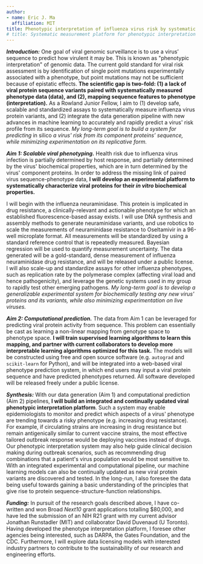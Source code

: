 ```yaml
---
author:
- name: Eric J. Ma
  affiliation: MIT
title: Phenotypic interpretation of influenza virus risk by systematic measurements.
# title: Systematic measurement platform for phenotypic interpretation of influenza risk.
---
```


***Introduction:*** One goal of viral genomic surveillance is to use a virus’ sequence to predict how virulent it may be. This is known as "phenotypic interpretation" of genomic data. The current gold standard for viral risk assessment is by identification of single point mutations experimentally associated with a phenotype, but point mutations may not be sufficient because of epistatic effects. **The scientific gap is two-fold: (1) a lack of viral protein sequence variants paired with systematically measured phenotype data (data), and (2), mapping sequence features to phenotype (interpretation).** As a Rowland Junior Fellow, I aim to (1) develop safe, scalable and standardized assays to systematically measure influenza virus protein variants, and (2) integrate the data generation pipeline with new advances in machine learning to accurately and rapidly predict a virus' risk profile from its sequence. *My long-term goal is to build a system for predicting* in silico *a virus' risk from its component proteins’ sequence, while minimizing experimentation on its replicative form.*

***Aim 1: Scalable viral phenotyping.*** Health risk due to influenza virus infection is partially determined by host response, and partially determined by the virus' biochemical properties, which are in turn determined by the virus' component proteins. In order to address the missing link of paired virus sequence-phenotype data, **I will develop an experimental platform to systematically characterize viral proteins for their *in vitro* biochemical properties.**

I will begin with the influenza neuraminidase. This protein is implicated in drug resistance, a clinically-relevant and actionable phenotype for which an established fluorescence-based assay exists. I will use DNA synthesis and assembly methods to generate neuraminidase variants, and use robotics to scale the measurements of neuraminidase resistance to Oseltamivir in a 96-well microplate format. All measurements will be standardized by using a standard reference control that is repeatedly measured. Bayesian regression will be used to quantify measurement uncertainty. The data generated will be a gold-standard, dense measurement of influenza neuraminidase drug resistance, and will be released under a public license. I will also scale-up and standardize assays for other influenza phenotypes, such as replication rate by the polymerase complex (affecting viral load and hence pathogenicity), and leverage the genetic systems used in my group to rapidly test other emerging pathogens. *My long-term goal is to develop a generalizable experimental system for biochemically testing any new virus' proteins and its variants, while also minimizing experimentation on live viruses.*

***Aim 2: Computational prediction.*** The data from Aim 1 can be leveraged for predicting viral protein activity from sequence. This problem can essentially be cast as learning a non-linear mapping from genotype space to phenotype space. **I will train supervised learning algorithms to learn this mapping, and partner with current collaborators to develop more interpretable learning algorithms optimized for this task.** The models will be constructed using free and open source software (e.g. `autograd` and `scikit-learn` for Python), and will be integrated into a web-based viral phenotype prediction system, in which end users may input a viral protein sequence and have predicted phenotypes returned. All software developed will be released freely under a public license.

***Synthesis:*** With our data generation (Aim 1) and computational prediction (Aim 2) pipelines, **I will build an integrated and continually updated viral phenotypic interpretation platform**. Such a system may enable epidemiologists to monitor and predict which aspects of a virus' phenotype are trending towards a risky phenotype (e.g. increasing drug resistance). For example, if circulating strains are increasing in drug resistance but remain antigenically similar to current vaccine strains, the most effective tailored outbreak response would be deploying vaccines instead of drugs. Our phenotypic interpretation system may also help guide clinical decision making during outbreak scenarios, such as recommending drug combinations that a patient's virus population would be most sensitive to. With an integrated experimental and computational pipeline, our machine learning models can also be continually updated as new viral protein variants are discovered and tested. In the long-run, I also foresee the data being useful towards gaining a basic understanding of the principles that give rise to protein sequence-structure-function relationships.

***Funding:*** In pursuit of the research goals described above, I have co-written and won Broad *Next10* grant applications totalling $80,000, and have led the submission of an NIH R21 grant with my current advisor Jonathan Runstadler (MIT) and collaborator David Duvenaud (U Toronto). Having developed the phenotype interpretation platform, I foresee other agencies being interested, such as DARPA, the Gates Foundation, and the CDC. Furthermore, I will explore data licensing models with interested industry partners to contribute to the sustainability of our research and engineering efforts.

